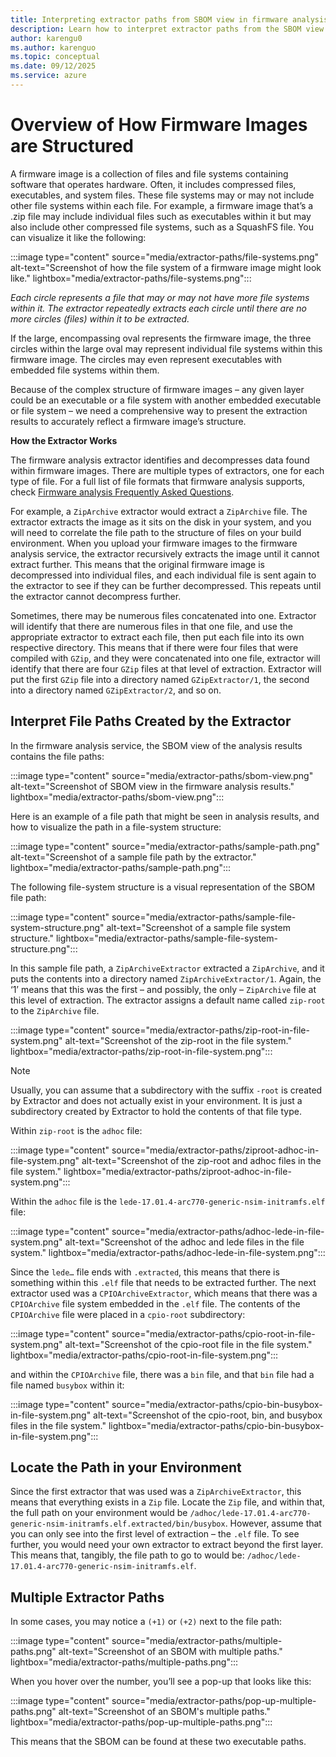 ```yaml
---
title: Interpreting extractor paths from SBOM view in firmware analysis
description: Learn how to interpret extractor paths from the SBOM view in firmware analysis results.
author: karengu0
ms.author: karenguo
ms.topic: conceptual
ms.date: 09/12/2025
ms.service: azure
---
```

 
# Overview of How Firmware Images are Structured

A firmware image is a collection of files and file systems containing software that operates hardware. Often, it includes compressed files, executables, and system files. These file systems may or may not include other file systems within each file. For example, a firmware image that’s a .zip file may include individual files such as executables within it but may also include other compressed file systems, such as a SquashFS file. You can visualize it like the following:

:::image type="content" source="media/extractor-paths/file-systems.png" alt-text="Screenshot of how the file system of a firmware image might look like." lightbox="media/extractor-paths/file-systems.png":::

*Each circle represents a file that may or may not have more file systems within it. The extractor repeatedly extracts each circle until there are no more circles (files) within it to be extracted.*

If the large, encompassing oval represents the firmware image, the three circles within the large oval may represent individual file systems within this firmware image. The circles may even represent executables with embedded file systems within them.

Because of the complex structure of firmware images – any given layer could be an executable or a file system with another embedded executable or file system – we need a comprehensive way to present the extraction results to accurately reflect a firmware image’s structure.

**How the Extractor Works**

The firmware analysis extractor identifies and decompresses data found within firmware images. There are multiple types of extractors, one for each type of file. For a full list of file formats that firmware analysis supports, check [Firmware analysis Frequently Asked Questions](firmware-analysis-faq.md).

For example, a `ZipArchive` extractor would extract a `ZipArchive` file. The extractor extracts the image as it sits on the disk in your system, and you will need to correlate the file path to the structure of files on your build environment. When you upload your firmware images to the firmware analysis service, the extractor recursively extracts the image until it cannot extract further. This means that the original firmware image is decompressed into individual files, and each individual file is sent again to the extractor to see if they can be further decompressed. This repeats until the extractor cannot decompress further.

Sometimes, there may be numerous files concatenated into one. Extractor will identify that there are numerous files in that one file, and use the appropriate extractor to extract each file, then put each file into its own respective directory. This means that if there were four files that were compiled with `GZip`, and they were concatenated into one file, extractor will identify that there are four `GZip` files at that level of extraction. Extractor will put the first `GZip` file into a directory named `GZipExtractor/1`, the second into a directory named `GZipExtractor/2`, and so on.

## Interpret File Paths Created by the Extractor

In the firmware analysis service, the SBOM view of the analysis results contains the file paths:

:::image type="content" source="media/extractor-paths/sbom-view.png" alt-text="Screenshot of SBOM view in the firmware analysis results." lightbox="media/extractor-paths/sbom-view.png":::

Here is an example of a file path that might be seen in analysis results, and how to visualize the path in a file-system structure:

:::image type="content" source="media/extractor-paths/sample-path.png" alt-text="Screenshot of a sample file path by the extractor." lightbox="media/extractor-paths/sample-path.png":::

The following file-system structure is a visual representation of the SBOM file path:

:::image type="content" source="media/extractor-paths/sample-file-system-structure.png" alt-text="Screenshot of a sample file system structure." lightbox="media/extractor-paths/sample-file-system-structure.png":::

In this sample file path, a `ZipArchiveExtractor` extracted a `ZipArchive`, and it puts the contents into a directory named `ZipArchiveExtractor/1`. Again, the ‘1’ means that this was the first – and possibly, the only – `ZipArchive` file at this level of extraction. The extractor assigns a default name called `zip-root` to the `ZipArchive` file.

:::image type="content" source="media/extractor-paths/zip-root-in-file-system.png" alt-text="Screenshot of the zip-root in the file system." lightbox="media/extractor-paths/zip-root-in-file-system.png":::

> [!Note]
> Usually, you can assume that a subdirectory with the suffix `-root` is created by Extractor and does not actually exist in your environment. It is just a subdirectory created by Extractor to hold the contents of that file type.
> 

Within `zip-root` is the `adhoc` file:

:::image type="content" source="media/extractor-paths/ziproot-adhoc-in-file-system.png" alt-text="Screenshot of the zip-root and adhoc files in the file system." lightbox="media/extractor-paths/ziproot-adhoc-in-file-system.png":::

Within the `adhoc` file is the `lede-17.01.4-arc770-generic-nsim-initramfs.elf` file:

:::image type="content" source="media/extractor-paths/adhoc-lede-in-file-system.png" alt-text="Screenshot of the adhoc and lede files in the file system." lightbox="media/extractor-paths/adhoc-lede-in-file-system.png":::

Since the `lede…` file ends with `.extracted`, this means that there is something within this `.elf` file that needs to be extracted further. The next extractor used was a `CPIOArchiveExtractor`, which means that there was a `CPIOArchive` file system embedded in the `.elf` file. The contents of the `CPIOArchive` file were placed in a `cpio-root` subdirectory: 

:::image type="content" source="media/extractor-paths/cpio-root-in-file-system.png" alt-text="Screenshot of the cpio-root file in the file system." lightbox="media/extractor-paths/cpio-root-in-file-system.png":::

and within the `CPIOArchive` file, there was a `bin` file, and that `bin` file had a file named `busybox` within it:

:::image type="content" source="media/extractor-paths/cpio-bin-busybox-in-file-system.png" alt-text="Screenshot of the cpio-root, bin, and busybox files in the file system." lightbox="media/extractor-paths/cpio-bin-busybox-in-file-system.png":::

## Locate the Path in your Environment

Since the first extractor that was used was a `ZipArchiveExtractor`, this means that everything exists in a `Zip` file. Locate the `Zip` file, and within that, the full path on your environment would be `/adhoc/lede-17.01.4-arc770-generic-nsim-initramfs.elf.extracted/bin/busybox`. However, assume that you can only see into the first level of extraction – the `.elf` file. To see further, you would need your own extractor to extract beyond the first layer. This means that, tangibly, the file path to go to would be: `/adhoc/lede-17.01.4-arc770-generic-nsim-initramfs.elf`.

## Multiple Extractor Paths

In some cases, you may notice a `(+1)` or `(+2)` next to the file path:

:::image type="content" source="media/extractor-paths/multiple-paths.png" alt-text="Screenshot of an SBOM with multiple paths." lightbox="media/extractor-paths/multiple-paths.png":::

When you hover over the number, you’ll see a pop-up that looks like this:

:::image type="content" source="media/extractor-paths/pop-up-multiple-paths.png" alt-text="Screenshot of an SBOM's multiple paths." lightbox="media/extractor-paths/pop-up-multiple-paths.png":::

This means that the SBOM can be found at these two executable paths.
